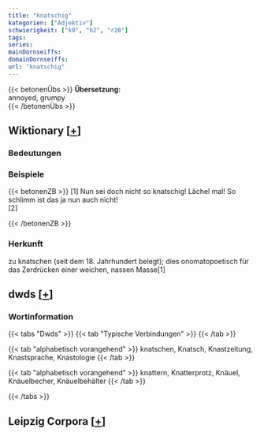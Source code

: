 ```yaml
---
title: "knatschig"
kategorien: ["Adjektiv"]
schwierigkeit: ["k0", "h2", "r20"]
tags:
series:
mainDornseiffs:
domainDornseiffs:
url: "knatschig"
---
```


{{< betonenÜbs >}}
**Übersetzung:**  
annoyed, grumpy  
{{< /betonenÜbs >}}

## Wiktionary [[+](https://de.wiktionary.org/wiki/knatschig)]

### Bedeutungen

### Beispiele
{{< betonenZB >}}
[1] Nun sei doch nicht so knatschig! Lächel mal! So schlimm ist das ja nun auch nicht!  
[2]  

{{< /betonenZB >}}
### Herkunft
zu knatschen (seit dem 18. Jahrhundert belegt); dies onomatopoetisch für das Zerdrücken einer weichen, nassen Masse[1]  



## dwds [[+](https://www.dwds.de/wb/knatschig)]

### Wortinformation
{{< tabs "Dwds" >}}
{{< tab "Typische Verbindungen" >}}
{{< /tab >}}

{{< tab "alphabetisch vorangehend" >}}
knatschen, Knatsch, Knastzeitung, Knastsprache, Knastologie
{{< /tab >}}

{{< tab "alphabetisch vorangehend" >}}
knattern, Knatterprotz, Knäuel, Knäuelbecher, Knäuelbehälter
{{< /tab >}}

{{< /tabs >}}

## Leipzig Corpora [[+](https://corpora.uni-leipzig.de/en/res?word=knatschig&corpusId=deu_newscrawl-public_2018)]


